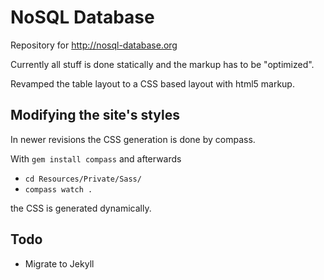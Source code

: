 # NoSQL Database

Repository for http://nosql-database.org

Currently all stuff is done statically and the markup has to be "optimized".

Revamped the table layout to a CSS based layout with html5 markup.

## Modifying the site's styles

In newer revisions the CSS generation is done by compass.

With `gem install compass` and afterwards

* `cd Resources/Private/Sass/`
* `compass watch .`

the CSS is generated dynamically.

## Todo

* Migrate to Jekyll